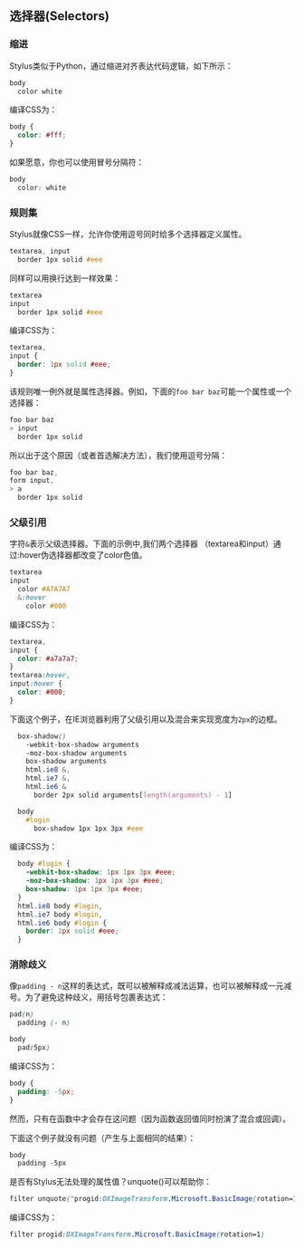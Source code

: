## 选择器(Selectors) ##

### 缩进 ###

Stylus类似于Python，通过缩进对齐表达代码逻辑，如下所示：

``` css
body
  color white
```

编译CSS为：

``` css
body {
  color: #fff;
}
```

如果愿意，你也可以使用冒号分隔符：

``` css
body
  color: white
```

### 规则集 ###

Stylus就像CSS一样，允许你使用逗号同时给多个选择器定义属性。

``` css
textarea, input
  border 1px solid #eee
```

同样可以用换行达到一样效果：

``` css
textarea
input
  border 1px solid #eee
```

编译CSS为：

``` css
textarea,
input {
  border: 1px solid #eee;
}
```

该规则唯一例外就是属性选择器。例如，下面的`foo bar baz`可能一个属性或一个选择器：

``` css
foo bar baz
> input
  border 1px solid
```

所以出于这个原因（或者首选解决方法），我们使用逗号分隔：

``` css
foo bar baz,
form input,
> a
  border 1px solid
```

### 父级引用 ###

字符`&`表示父级选择器。下面的示例中,我们两个选择器 （textarea和input）通过:hover伪选择器都改变了color色值。

``` css
textarea
input
  color #A7A7A7
  &:hover
    color #000
```

编译CSS为：

``` css
textarea,
input {
  color: #a7a7a7;
}
textarea:hover,
input:hover {
  color: #000;
}
```

下面这个例子，在IE浏览器利用了父级引用以及混合来实现宽度为`2px`的边框。

``` css
  box-shadow()
    -webkit-box-shadow arguments
    -moz-box-shadow arguments
    box-shadow arguments
    html.ie8 &,
    html.ie7 &,
    html.ie6 &
      border 2px solid arguments[length(arguments) - 1]

  body
    #login
      box-shadow 1px 1px 3px #eee
```

编译CSS为：

``` css
  body #login {
    -webkit-box-shadow: 1px 1px 3px #eee;
    -moz-box-shadow: 1px 1px 3px #eee;
    box-shadow: 1px 1px 3px #eee;
  }
  html.ie8 body #login,
  html.ie7 body #login,
  html.ie6 body #login {
    border: 2px solid #eee;
  }
```

### 消除歧义 ###

像`padding - n`这样的表达式，既可以被解释成减法运算，也可以被解释成一元减号。为了避免这种歧义，用括号包裹表达式：

``` css
pad(n)
  padding (- n)

body
  pad(5px)
```

编译CSS为：

``` css
body {
  padding: -5px;
}
```

然而，只有在函数中才会存在这问题（因为函数返回值同时扮演了混合或回调）。

下面这个例子就没有问题（产生与上面相同的结果）：

``` css
body
  padding -5px
```

是否有Stylus无法处理的属性值？unquote()可以帮助你：

``` css
filter unquote('progid:DXImageTransform.Microsoft.BasicImage(rotation=1)')
```

编译CSS为：

``` css
filter progid:DXImageTransform.Microsoft.BasicImage(rotation=1)
```